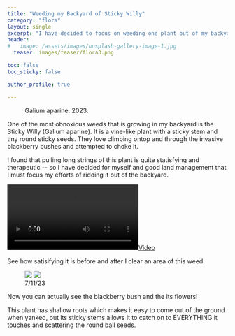 ```yaml
---
title: "Weeding my Backyard of Sticky Willy"
category: "flora"
layout: single
excerpt: "I have decided to focus on weeding one plant out of my backyard: Galium aparine"
header:
#   image: /assets/images/unsplash-gallery-image-1.jpg
  teaser: images/teaser/flora3.png

toc: false
toc_sticky: false

author_profile: true

---
```

<figure style="width:" class="align-center">
  <img src="{{ site.url }}{{ site.baseurl }}/images/flora/stickywilly/stickywilly1.png" alt="">
  <figcaption>Galium aparine. 2023.</figcaption>
</figure> 
One of the most obnoxious weeds that is growing in my backyard is the Sticky Willy (Galium aparine). It is a vine-like plant with a sticky stem and tiny round sticky seeds. They love climbing ontop and through the invasive blackberry bushes and attempted to choke it. 


I found that pulling long strings of this plant is quite statisfying and therapeutic -- so I have decided for myself and good land management that I must focus my efforts of ridding it out of the backyard. 

[![](/images/flora/stickywilly/galium_aparine.MOV)](/images/flora/stickywilly/galium_aparine.MOV)

See how satisifying it is before and after I clear an area of this weed: 
<figure class="half">
	<a href="/images/flora/stickywilly/before.png"><img src="/images/flora/stickywilly/before.png"></a>
	<a href="/images/flora/stickywilly/after.png"><img src="/images/flora/stickywilly/after.png"></a>
	<figcaption>7/11/23</figcaption>
</figure>
Now you can actually see the blackberry bush and the its flowers! 

This plant has shallow roots which makes it easy to come out of the ground when yanked, but its sticky stems allows it to catch on to EVERYTHING it touches and scattering the round ball seeds. 


